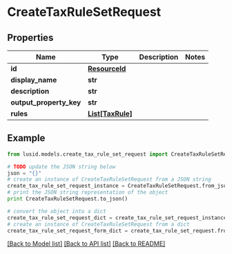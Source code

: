 # CreateTaxRuleSetRequest


## Properties
Name | Type | Description | Notes
------------ | ------------- | ------------- | -------------
**id** | [**ResourceId**](ResourceId.md) |  | 
**display_name** | **str** |  | 
**description** | **str** |  | 
**output_property_key** | **str** |  | 
**rules** | [**List[TaxRule]**](TaxRule.md) |  | 

## Example

```python
from lusid.models.create_tax_rule_set_request import CreateTaxRuleSetRequest

# TODO update the JSON string below
json = "{}"
# create an instance of CreateTaxRuleSetRequest from a JSON string
create_tax_rule_set_request_instance = CreateTaxRuleSetRequest.from_json(json)
# print the JSON string representation of the object
print CreateTaxRuleSetRequest.to_json()

# convert the object into a dict
create_tax_rule_set_request_dict = create_tax_rule_set_request_instance.to_dict()
# create an instance of CreateTaxRuleSetRequest from a dict
create_tax_rule_set_request_form_dict = create_tax_rule_set_request.from_dict(create_tax_rule_set_request_dict)
```
[[Back to Model list]](../README.md#documentation-for-models) [[Back to API list]](../README.md#documentation-for-api-endpoints) [[Back to README]](../README.md)


